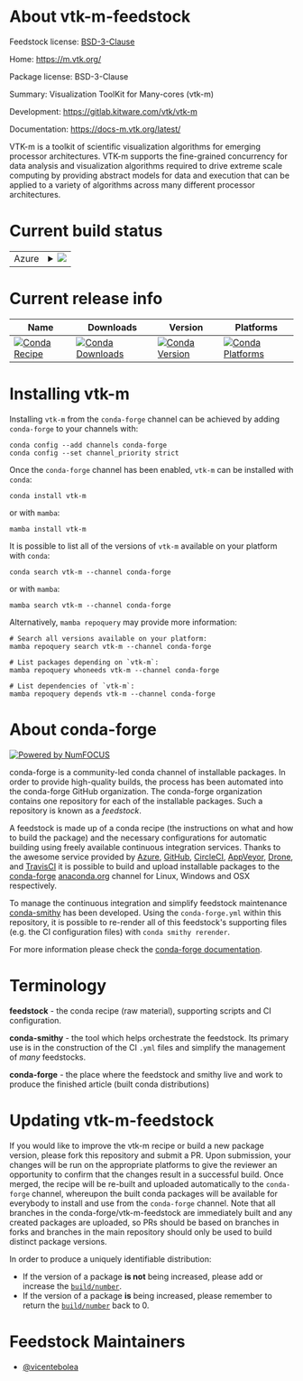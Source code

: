 About vtk-m-feedstock
=====================

Feedstock license: [BSD-3-Clause](https://github.com/conda-forge/vtk-m-feedstock/blob/main/LICENSE.txt)

Home: https://m.vtk.org/

Package license: BSD-3-Clause

Summary: Visualization ToolKit for Many-cores (vtk-m)

Development: https://gitlab.kitware.com/vtk/vtk-m

Documentation: https://docs-m.vtk.org/latest/

VTK-m is a toolkit of scientific visualization algorithms for emerging
processor architectures. VTK-m supports the fine-grained concurrency for
data analysis and visualization algorithms required to drive extreme scale
computing by providing abstract models for data and execution that can be
applied to a variety of algorithms across many different processor
architectures.


Current build status
====================


<table>
    
  <tr>
    <td>Azure</td>
    <td>
      <details>
        <summary>
          <a href="https://dev.azure.com/conda-forge/feedstock-builds/_build/latest?definitionId=20432&branchName=main">
            <img src="https://dev.azure.com/conda-forge/feedstock-builds/_apis/build/status/vtk-m-feedstock?branchName=main">
          </a>
        </summary>
        <table>
          <thead><tr><th>Variant</th><th>Status</th></tr></thead>
          <tbody><tr>
              <td>linux_64_c_compiler_version13cuda_compiler_version12.9cxx_compiler_version13</td>
              <td>
                <a href="https://dev.azure.com/conda-forge/feedstock-builds/_build/latest?definitionId=20432&branchName=main">
                  <img src="https://dev.azure.com/conda-forge/feedstock-builds/_apis/build/status/vtk-m-feedstock?branchName=main&jobName=linux&configuration=linux%20linux_64_c_compiler_version13cuda_compiler_version12.9cxx_compiler_version13" alt="variant">
                </a>
              </td>
            </tr><tr>
              <td>linux_64_c_compiler_version14cuda_compiler_version11.8cxx_compiler_version14</td>
              <td>
                <a href="https://dev.azure.com/conda-forge/feedstock-builds/_build/latest?definitionId=20432&branchName=main">
                  <img src="https://dev.azure.com/conda-forge/feedstock-builds/_apis/build/status/vtk-m-feedstock?branchName=main&jobName=linux&configuration=linux%20linux_64_c_compiler_version14cuda_compiler_version11.8cxx_compiler_version14" alt="variant">
                </a>
              </td>
            </tr><tr>
              <td>osx_64</td>
              <td>
                <a href="https://dev.azure.com/conda-forge/feedstock-builds/_build/latest?definitionId=20432&branchName=main">
                  <img src="https://dev.azure.com/conda-forge/feedstock-builds/_apis/build/status/vtk-m-feedstock?branchName=main&jobName=osx&configuration=osx%20osx_64_" alt="variant">
                </a>
              </td>
            </tr>
          </tbody>
        </table>
      </details>
    </td>
  </tr>
</table>

Current release info
====================

| Name | Downloads | Version | Platforms |
| --- | --- | --- | --- |
| [![Conda Recipe](https://img.shields.io/badge/recipe-vtk--m-green.svg)](https://anaconda.org/conda-forge/vtk-m) | [![Conda Downloads](https://img.shields.io/conda/dn/conda-forge/vtk-m.svg)](https://anaconda.org/conda-forge/vtk-m) | [![Conda Version](https://img.shields.io/conda/vn/conda-forge/vtk-m.svg)](https://anaconda.org/conda-forge/vtk-m) | [![Conda Platforms](https://img.shields.io/conda/pn/conda-forge/vtk-m.svg)](https://anaconda.org/conda-forge/vtk-m) |

Installing vtk-m
================

Installing `vtk-m` from the `conda-forge` channel can be achieved by adding `conda-forge` to your channels with:

```
conda config --add channels conda-forge
conda config --set channel_priority strict
```

Once the `conda-forge` channel has been enabled, `vtk-m` can be installed with `conda`:

```
conda install vtk-m
```

or with `mamba`:

```
mamba install vtk-m
```

It is possible to list all of the versions of `vtk-m` available on your platform with `conda`:

```
conda search vtk-m --channel conda-forge
```

or with `mamba`:

```
mamba search vtk-m --channel conda-forge
```

Alternatively, `mamba repoquery` may provide more information:

```
# Search all versions available on your platform:
mamba repoquery search vtk-m --channel conda-forge

# List packages depending on `vtk-m`:
mamba repoquery whoneeds vtk-m --channel conda-forge

# List dependencies of `vtk-m`:
mamba repoquery depends vtk-m --channel conda-forge
```


About conda-forge
=================

[![Powered by
NumFOCUS](https://img.shields.io/badge/powered%20by-NumFOCUS-orange.svg?style=flat&colorA=E1523D&colorB=007D8A)](https://numfocus.org)

conda-forge is a community-led conda channel of installable packages.
In order to provide high-quality builds, the process has been automated into the
conda-forge GitHub organization. The conda-forge organization contains one repository
for each of the installable packages. Such a repository is known as a *feedstock*.

A feedstock is made up of a conda recipe (the instructions on what and how to build
the package) and the necessary configurations for automatic building using freely
available continuous integration services. Thanks to the awesome service provided by
[Azure](https://azure.microsoft.com/en-us/services/devops/), [GitHub](https://github.com/),
[CircleCI](https://circleci.com/), [AppVeyor](https://www.appveyor.com/),
[Drone](https://cloud.drone.io/welcome), and [TravisCI](https://travis-ci.com/)
it is possible to build and upload installable packages to the
[conda-forge](https://anaconda.org/conda-forge) [anaconda.org](https://anaconda.org/)
channel for Linux, Windows and OSX respectively.

To manage the continuous integration and simplify feedstock maintenance
[conda-smithy](https://github.com/conda-forge/conda-smithy) has been developed.
Using the ``conda-forge.yml`` within this repository, it is possible to re-render all of
this feedstock's supporting files (e.g. the CI configuration files) with ``conda smithy rerender``.

For more information please check the [conda-forge documentation](https://conda-forge.org/docs/).

Terminology
===========

**feedstock** - the conda recipe (raw material), supporting scripts and CI configuration.

**conda-smithy** - the tool which helps orchestrate the feedstock.
                   Its primary use is in the construction of the CI ``.yml`` files
                   and simplify the management of *many* feedstocks.

**conda-forge** - the place where the feedstock and smithy live and work to
                  produce the finished article (built conda distributions)


Updating vtk-m-feedstock
========================

If you would like to improve the vtk-m recipe or build a new
package version, please fork this repository and submit a PR. Upon submission,
your changes will be run on the appropriate platforms to give the reviewer an
opportunity to confirm that the changes result in a successful build. Once
merged, the recipe will be re-built and uploaded automatically to the
`conda-forge` channel, whereupon the built conda packages will be available for
everybody to install and use from the `conda-forge` channel.
Note that all branches in the conda-forge/vtk-m-feedstock are
immediately built and any created packages are uploaded, so PRs should be based
on branches in forks and branches in the main repository should only be used to
build distinct package versions.

In order to produce a uniquely identifiable distribution:
 * If the version of a package **is not** being increased, please add or increase
   the [``build/number``](https://docs.conda.io/projects/conda-build/en/latest/resources/define-metadata.html#build-number-and-string).
 * If the version of a package **is** being increased, please remember to return
   the [``build/number``](https://docs.conda.io/projects/conda-build/en/latest/resources/define-metadata.html#build-number-and-string)
   back to 0.

Feedstock Maintainers
=====================

* [@vicentebolea](https://github.com/vicentebolea/)

